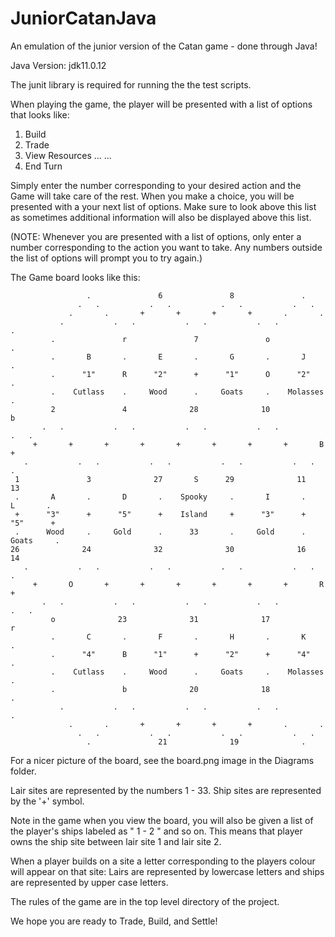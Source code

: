 # JuniorCatanJava
An emulation of the junior version of the Catan game - done through Java!

Java Version: jdk11.0.12

The junit library is required for running the the test scripts.

When playing the game, the player will be presented with a list of options that looks like:

1.  Build
2.  Trade
3.  View Resources
...
...
6.  End Turn

Simply enter the number corresponding to your desired action and the Game will take care of the rest.
When you make a choice, you will be presented with a your next list of options. Make sure to look above this list
as sometimes additional information will also be displayed above this list.

(NOTE: Whenever you are presented with a list of options, only enter a number corresponding to the action you
want to take. Any numbers outside the list of options will prompt you to try again.)

The Game board looks like this:

	                 .               6               8               .
	               .   .           .   .           .   .           .   .
	             .       .       +       +       +       +       .       .
	           .           .   .           .   .           .   .           .
	         .               r               7               o               .
	         .       B       .       E       .       G       .       J       .
	         .      "1"      R      "2"      +      "1"      O      "2"      .
	         .    Cutlass    .     Wood      .     Goats     .    Molasses   .
	         2               4              28              10               b
	       .   .           .   .           .   .           .   .           .   .
	     +       +       +       +       +       +       +       +       B       +
	   .           .   .           .   .           .   .           .   .           .
	 1               3              27       S      29              11              13
	 .       A       .       D       .    Spooky     .       I       .       L       .
	 +      "3"      +      "5"      +    Island     +      "3"      +      "5"      +
	 .      Wood     .     Gold      .      33       .     Gold      .     Goats     .
	26              24              32              30              16              14
	   .           .   .           .   .           .   .           .   .           .
	     +       O       +       +       +       +       +       +       R       +
	       .   .           .   .           .   .           .   .           .   .
	         o              23              31              17               r
	         .       C       .       F       .       H       .       K       .
	         .      "4"      B      "1"      +      "2"      +      "4"      .
	         .    Cutlass    .     Wood      .     Goats     .    Molasses   .
	         .               b              20              18               .
	           .           .   .           .   .           .   .           .
	             .       .       +       +       +       +       .       .
	               .   .           .   .           .   .           .   .
	                 .               21              19              .
                   
		   
For a nicer picture of the board, see the board.png image in the Diagrams folder.


Lair sites are represented by the numbers 1 - 33.
Ship sites are represented by the '+' symbol. 

Note in the game when you view the board, you will also be given a list of
the player's ships labeled as " 1 - 2 " and so on. This means that player owns the ship site between lair 
site 1 and lair site 2.

When a player builds on a site a letter corresponding to the players colour will appear on that site:
Lairs are represented by lowercase letters and ships are represented by upper case letters.

The rules of the game are in the top level directory of the project.

We hope you are ready to Trade, Build, and Settle!
